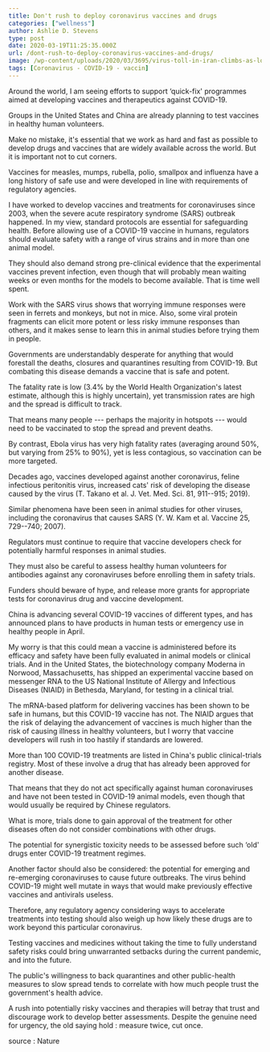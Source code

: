 ```yaml
---
title: Don't rush to deploy coronavirus vaccines and drugs
categories: ["wellness"]
author: Ashlie D. Stevens
type: post
date: 2020-03-19T11:25:35.000Z
url: /dont-rush-to-deploy-coronavirus-vaccines-and-drugs/
image: /wp-content/uploads/2020/03/3695/virus-toll-in-iran-climbs-as-lockdowns-deepen-across-mideast.jpg
tags: [Coronavirus - COVID-19 - vaccin]
---
```


Around the world, I am seeing efforts to support ‘quick-fix' programmes aimed at developing vaccines and therapeutics against COVID-19.

Groups in the United States and China are already planning to test vaccines in healthy human volunteers.

Make no mistake, it's essential that we work as hard and fast as possible to develop drugs and vaccines that are widely available across the world. But it is important not to cut corners.

Vaccines for measles, mumps, rubella, polio, smallpox and influenza have a long history of safe use and were developed in line with requirements of regulatory agencies.

I have worked to develop vaccines and treatments for coronaviruses since 2003, when the severe acute respiratory syndrome (SARS) outbreak happened. In my view, standard protocols are essential for safeguarding health. Before allowing use of a COVID-19 vaccine in humans, regulators should evaluate safety with a range of virus strains and in more than one animal model.

They should also demand strong pre-clinical evidence that the experimental vaccines prevent infection, even though that will probably mean waiting weeks or even months for the models to become available. That is time well spent.

Work with the SARS virus shows that worrying immune responses were seen in ferrets and monkeys, but not in mice. Also, some viral protein fragments can elicit more potent or less risky immune responses than others, and it makes sense to learn this in animal studies before trying them in people.

Governments are understandably desperate for anything that would forestall the deaths, closures and quarantines resulting from COVID-19. But combating this disease demands a vaccine that is safe and potent.

The fatality rate is low (3.4% by the World Health Organization's latest estimate, although this is highly uncertain), yet transmission rates are high and the spread is difficult to track.

That means many people --- perhaps the majority in hotspots --- would need to be vaccinated to stop the spread and prevent deaths.

By contrast, Ebola virus has very high fatality rates (averaging around 50%, but varying from 25% to 90%), yet is less contagious, so vaccination can be more targeted.

Decades ago, vaccines developed against another coronavirus, feline infectious peritonitis virus, increased cats' risk of developing the disease caused by the virus (T. Takano et al. J. Vet. Med. Sci. 81, 911--915; 2019).

Similar phenomena have been seen in animal studies for other viruses, including the coronavirus that causes SARS (Y. W. Kam et al. Vaccine 25, 729--740; 2007).

Regulators must continue to require that vaccine developers check for potentially harmful responses in animal studies.

They must also be careful to assess healthy human volunteers for antibodies against any coronaviruses before enrolling them in safety trials.

Funders should beware of hype, and release more grants for appropriate tests for coronavirus drug and vaccine development.

China is advancing several COVID-19 vaccines of different types, and has announced plans to have products in human tests or emergency use in healthy people in April.

My worry is that this could mean a vaccine is administered before its efficacy and safety have been fully evaluated in animal models or clinical trials. And in the United States, the biotechnology company Moderna in Norwood, Massachusetts, has shipped an experimental vaccine based on messenger RNA to the US National Institute of Allergy and Infectious Diseases (NIAID) in Bethesda, Maryland, for testing in a clinical trial.

The mRNA-based platform for delivering vaccines has been shown to be safe in humans, but this COVID-19 vaccine has not. The NIAID argues that the risk of delaying the advancement of vaccines is much higher than the risk of causing illness in healthy volunteers, but I worry that vaccine developers will rush in too hastily if standards are lowered.

More than 100 COVID-19 treatments are listed in China's public clinical-trials registry. Most of these involve a drug that has already been approved for another disease.

That means that they do not act specifically against human coronaviruses and have not been tested in COVID-19 animal models, even though that would usually be required by Chinese regulators.

What is more, trials done to gain approval of the treatment for other diseases often do not consider combinations with other drugs.

The potential for synergistic toxicity needs to be assessed before such ‘old' drugs enter COVID-19 treatment regimes.

Another factor should also be considered: the potential for emerging and re-emerging coronaviruses to cause future outbreaks. The virus behind COVID-19 might well mutate in ways that would make previously effective vaccines and antivirals useless.

Therefore, any regulatory agency considering ways to accelerate treatments into testing should also weigh up how likely these drugs are to work beyond this particular coronavirus.

Testing vaccines and medicines without taking the time to fully understand safety risks could bring unwarranted setbacks during the current pandemic, and into the future.

The public's willingness to back quarantines and other public-health measures to slow spread tends to correlate with how much people trust the government's health advice.

A rush into potentially risky vaccines and therapies will betray that trust and discourage work to develop better assessments. Despite the genuine need for urgency, the old saying hold : measure twice, cut once.

source : Nature
